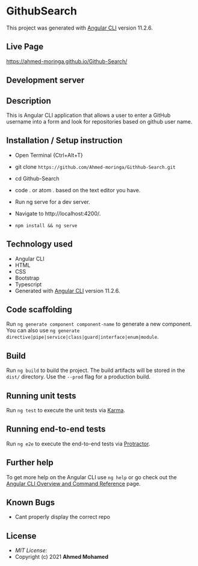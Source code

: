 # GithubSearch

This project was generated with [Angular CLI](https://github.com/angular/angular-cli) version 11.2.6.

## Live Page 
https://ahmed-moringa.github.io/Github-Search/

## Development server

## Description

This is Angular CLI application that allows a user to enter a GitHub username into a form and look for repositories based on github user name.


## Installation / Setup instruction
* Open Terminal {Ctrl+Alt+T}

* git clone ```https://github.com/Ahmed-moringa/Githhub-Search.git```

* cd Github-Search

* code . or atom . based on the text editor you have.

* Run ng serve for a dev server. 

* Navigate to http://localhost:4200/. 

* `npm install && ng serve`

## Technology used ##

* Angular CLI
* HTML 
* CSS
* Bootstrap 
* Typescript
* Generated with [Angular CLI](https://github.com/angular/angular-cli) version 11.2.6.

## Code scaffolding

Run `ng generate component component-name` to generate a new component. You can also use `ng generate directive|pipe|service|class|guard|interface|enum|module`.

## Build

Run `ng build` to build the project. The build artifacts will be stored in the `dist/` directory. Use the `--prod` flag for a production build.

## Running unit tests

Run `ng test` to execute the unit tests via [Karma](https://karma-runner.github.io).

## Running end-to-end tests

Run `ng e2e` to execute the end-to-end tests via [Protractor](http://www.protractortest.org/).

## Further help

To get more help on the Angular CLI use `ng help` or go check out the [Angular CLI Overview and Command Reference](https://angular.io/cli) page.

## Known Bugs
* Cant properly display the correct repo

## License
* *MIT License:*
* Copyright (c) 2021 **Ahmed Mohamed**